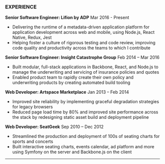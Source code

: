 ### EXPERIENCE

**Senior Software Engineer: Lifion by ADP** <span class="date">Mar 2016 - Present</span>
- Delivering the runtime of a metadata-driven application platform for application development across web and mobile, using Node.js, React Native, Redux, Jest
- Helping foster a culture of rigorous testing and code review, improving code quality and productivity across the teams to which I contribute

**Senior Software Engineer: Insight Catastrophe Group** <span class="date">Feb 2014 – Mar 2016</span>
- Built modular, full-stack applications in Backbone, React, and Node.js to manage the underwriting and servicing of insurance policies and quotes
- Enabled product team to rapidly create their own policy and underwriting products by creating automated build tooling

**Web Developer: Artspace Marketplace** <span class="date">Jan 2013 – Feb 2014</span>
- Improved site reliability by implementing graceful degradation strategies for legacy browsers
- Reduced page load time by 80% and improved site performance across the stack by redesigning static asset build and deployment pipeline

**Web Developer: SeatGeek** <span class="date">Sep 2010 – Dec 2012</span>
- Streamlined the production and deployment of 100s of seating charts for sports and concerts
- Built interactive seating charts, events calendar, ad platform and more using Symfony on the server and Backbone.js on the client

---
